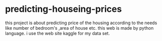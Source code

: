 # predicting-houseing-prices
this project is about predicting price of the housing according to the needs like number of bedroom's ,area of house etc. 
this web is made by python language.
i use the web site kaggle for my data set.
